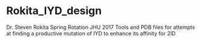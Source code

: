 # Rokita_IYD_design
Dr. Steven Rokita Spring Rotation JHU 2017
Tools and PDB files for attempts at finding a productive mutation of IYD to enhance its affinity for 2ID
